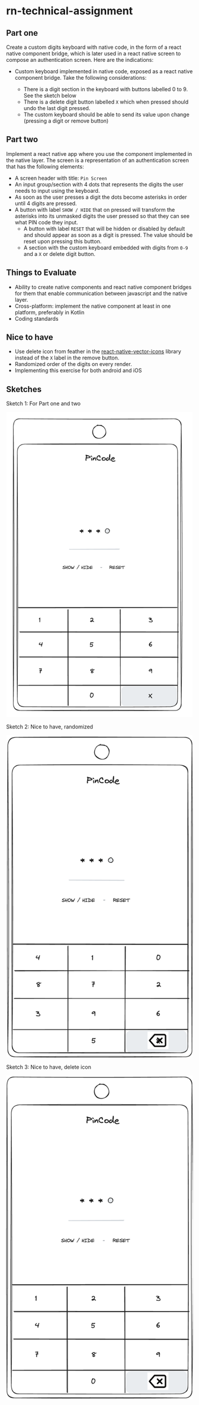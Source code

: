 # rn-technical-assignment

## Part one

Create a custom digits keyboard with native code, in the form of a react native component bridge, which is later used in a react native screen to compose an authentication screen. Here are the indications:

-	Custom keyboard implemented in native code, exposed as a react native component bridge. Take the following considerations:

    - There is a digit section in the keyboard with buttons labelled 0 to 9. See the sketch below
    - There is a delete digit button labelled `X` which when pressed should undo the last digit pressed.
    - The custom keyboard should be able to send its value upon change (pressing a digit or remove button)

## Part two

Implement a react native app where you use the component implemented in the native layer. The screen is a representation of an authentication screen that has the following elements: 

- A screen header with title: `Pin Screen`
- An input group/section with 4 dots that represents the digits the user needs to input using the keyboard.
- As soon as the user presses a digit the dots become asterisks in order until 4 digits are pressed.
- A button with label `SHOW / HIDE` that on pressed will transform the asterisks into its unmasked digits the user pressed so that they can see what PIN code they input.
  - A button with label `RESET` that will be hidden or disabled by default and should appear as soon as a digit is pressed. The value should be reset upon pressing this button.
  - A section with the custom keyboard embedded with digits from `0-9` and a `X` or delete digit button.

## Things to Evaluate

- Ability to create native components and react native component bridges for them that enable communication between javascript and the native layer.
- Cross-platform: implement the native component at least in one platform, preferably in Kotlin
- Coding standards

## Nice to have

-	Use delete icon from feather in the [react-native-vector-icons](https://oblador.github.io/react-native-vector-icons/) library instead of the `X` label in the remove button.
- Randomized order of the digits on every render.
- Implementing this exercise for both android and iOS

## Sketches

Sketch 1: For Part one and two

![Sketch 1: For Part one and two](./sketches/partOneAndPartTwo.png)

Sketch 2: Nice to have, randomized

![Sketch 2: Nice to have, randomized](./sketches/niceToHaveRandomized.png)

Sketch 3: Nice to have, delete icon

![Sketch 2: Nice to have, delete icon](./sketches/niceToHaveDeleteIcon.png)
